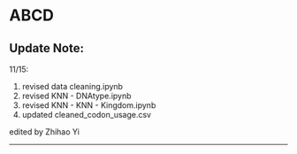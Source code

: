 # ABCD

Update Note:
------------------------------------------------------
11/15:
1. revised data cleaning.ipynb
2. revised KNN - DNAtype.ipynb
3. revised KNN - KNN - Kingdom.ipynb
4. updated cleaned_codon_usage.csv

edited by Zhihao Yi

------------------------------------------------------
